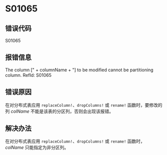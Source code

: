 # S01065

## 错误代码

S01065

## 报错信息

The column [" + columnName + "] to be modified cannot be partitioning column. RefId:
S01065

## 错误原因

在对分布式表应用 `replaceColumn!`、`dropColumns!` 或
`rename!` 函数时，要修改的列 *colName* 不能是该表的分区列，否则会出现该报错。

## 解决办法

在对分布式表应用 `replaceColumn!`、`dropColumns!` 或
`rename!` 函数时，*colName* 只能指定为非分区列。


